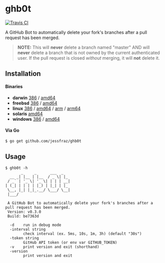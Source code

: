 # ghb0t

[![Travis CI](https://travis-ci.org/jessfraz/ghb0t.svg?branch=master)](https://travis-ci.org/jessfraz/ghb0t)

A GitHub Bot to automatically delete your fork's branches after a pull request
has been merged.

> **NOTE:** This will **never** delete a branch named "master" AND will
**never** delete a branch that is not owned by the current authenticated user.
If the pull request is closed _without_ merging, it will **not** delete it.

## Installation

#### Binaries

- **darwin** [386](https://github.com/jessfraz/ghb0t/releases/download/v0.3.0/ghb0t-darwin-386) / [amd64](https://github.com/jessfraz/ghb0t/releases/download/v0.3.0/ghb0t-darwin-amd64)
- **freebsd** [386](https://github.com/jessfraz/ghb0t/releases/download/v0.3.0/ghb0t-freebsd-386) / [amd64](https://github.com/jessfraz/ghb0t/releases/download/v0.3.0/ghb0t-freebsd-amd64)
- **linux** [386](https://github.com/jessfraz/ghb0t/releases/download/v0.3.0/ghb0t-linux-386) / [amd64](https://github.com/jessfraz/ghb0t/releases/download/v0.3.0/ghb0t-linux-amd64) / [arm](https://github.com/jessfraz/ghb0t/releases/download/v0.3.0/ghb0t-linux-arm) / [arm64](https://github.com/jessfraz/ghb0t/releases/download/v0.3.0/ghb0t-linux-arm64)
- **solaris** [amd64](https://github.com/jessfraz/ghb0t/releases/download/v0.3.0/ghb0t-solaris-amd64)
- **windows** [386](https://github.com/jessfraz/ghb0t/releases/download/v0.3.0/ghb0t-windows-386) / [amd64](https://github.com/jessfraz/ghb0t/releases/download/v0.3.0/ghb0t-windows-amd64)

#### Via Go

```bash
$ go get github.com/jessfraz/ghb0t
```

## Usage

```
$ ghb0t -h
       _     _      ___  _
  __ _| |__ | |__  / _ \| |_
 / _` | '_ \| '_ \| | | | __|
| (_| | | | | |_) | |_| | |_
 \__, |_| |_|_.__/ \___/ \__|
 |___/

 A GitHub Bot to automatically delete your fork's branches after a pull request has been merged.
 Version: v0.3.0
 Build: be7363d

  -d    run in debug mode
  -interval string
        check interval (ex. 5ms, 10s, 1m, 3h) (default "30s")
  -token string
        GitHub API token (or env var GITHUB_TOKEN)
  -v    print version and exit (shorthand)
  -version
        print version and exit
```
